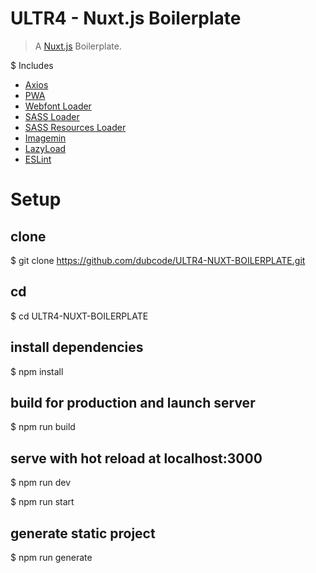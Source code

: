 # ULTR4 - Nuxt.js Boilerplate

> A [Nuxt.js](https://nuxtjs.org/) Boilerplate. 

$ Includes 

 - [Axios](https://axios.nuxtjs.org/)
 - [PWA](https://pwa.nuxtjs.org/)
 - [Webfont Loader](https://www.npmjs.com/package/nuxt-webfontloader)
 - [SASS Loader](https://nuxtjs.org/faq/pre-processors/)
 - [SASS Resources Loader](https://www.npmjs.com/package/nuxt-sass-resources-loader)
 - [Imagemin](https://www.npmjs.com/package/nuxt-imagemin)
 - [LazyLoad](https://github.com/hilongjw/vue-lazyload)
 - [ESLint](https://github.com/hilongjw/vue-lazyload)

# Setup

## clone
$ git clone https://github.com/dubcode/ULTR4-NUXT-BOILERPLATE.git

## cd
$ cd ULTR4-NUXT-BOILERPLATE

## install dependencies
$ npm install

## build for production and launch server
$ npm run build

## serve with hot reload at localhost:3000
$ npm run dev

$ npm run start

## generate static project
$ npm run generate


